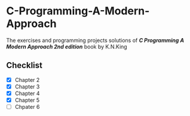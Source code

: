 # C-Programming-A-Modern-Approach
The exercises and programming projects solutions of ***C Programming A Modern Approach 2nd edition*** book by K.N.King

## Checklist
- [x] Chapter 2
- [x] Chapter 3
- [x] Chapter 4
- [x] Chapter 5
- [ ] Chpater 6
